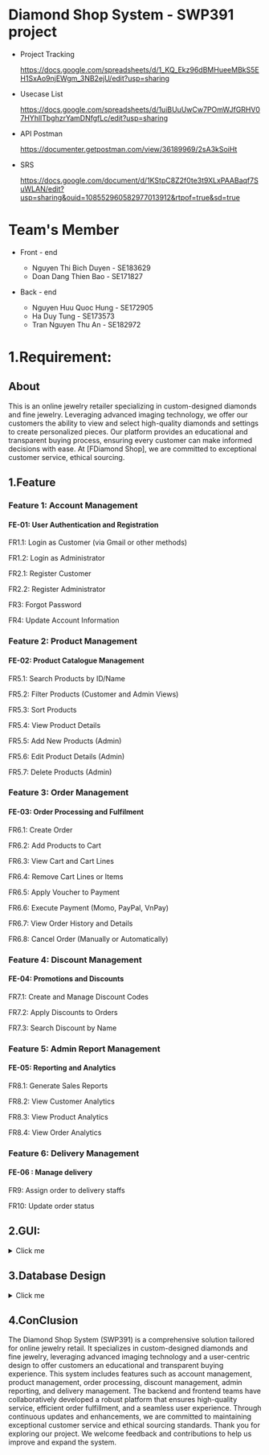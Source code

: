 # Diamond Shop System - SWP391 project
- Project Tracking
  
  https://docs.google.com/spreadsheets/d/1_KQ_Ekz96dBMHueeMBkS5EH1SxAo9njEWgm_3NB2ejU/edit?usp=sharing
  
- Usecase List

  https://docs.google.com/spreadsheets/d/1uiBUuUwCw7POmWJfGRHV07HYhllTbghzrYamDNfgfLc/edit?usp=sharing

- API Postman

  https://documenter.getpostman.com/view/36189969/2sA3kSoiHt
  
- SRS 

  https://docs.google.com/document/d/1KStpC8Z2f0te3t9XLxPAABaqf7SuWLAN/edit?usp=sharing&ouid=108552960582977013912&rtpof=true&sd=true
  

# Team's Member

- Front - end
  
  - Nguyen Thi Bich Duyen - SE183629
  - Doan Dang Thien Bao - SE171827
    
- Back - end
  
  - Nguyen Huu Quoc Hung - SE172905
  - Ha Duy Tung - SE173573
  - Tran Nguyen Thu An - SE182972
# 1.Requirement:
## About

This is an online jewelry retailer specializing in custom-designed diamonds and fine jewelry. Leveraging advanced imaging technology, we offer our customers the ability to view and select high-quality diamonds and settings to create personalized pieces. Our platform provides an educational and transparent buying process, ensuring every customer can make informed decisions with ease. At [FDiamond Shop], we are committed to exceptional customer service, ethical sourcing.

## 1.Feature
### Feature 1: Account Management
#### FE-01: User Authentication and Registration
FR1.1: Login as Customer (via Gmail or other methods)

FR1.2: Login as Administrator

FR2.1: Register Customer

FR2.2: Register Administrator

FR3: Forgot Password

FR4: Update Account Information

### Feature 2: Product Management
#### FE-02: Product Catalogue Management
FR5.1: Search Products by ID/Name

FR5.2: Filter Products (Customer and Admin Views)

FR5.3: Sort Products

FR5.4: View Product Details

FR5.5: Add New Products (Admin)

FR5.6: Edit Product Details (Admin)

FR5.7: Delete Products (Admin)

### Feature 3: Order Management
#### FE-03: Order Processing and Fulfilment
FR6.1: Create Order

FR6.2: Add Products to Cart

FR6.3: View Cart and Cart Lines

FR6.4: Remove Cart Lines or Items

FR6.5: Apply Voucher to Payment

FR6.6: Execute Payment (Momo, PayPal, VnPay)

FR6.7: View Order History and Details

FR6.8: Cancel Order (Manually or Automatically)

### Feature 4: Discount Management
#### FE-04: Promotions and Discounts
FR7.1: Create and Manage Discount Codes

FR7.2: Apply Discounts to Orders

FR7.3: Search Discount by Name

### Feature 5: Admin Report Management
#### FE-05: Reporting and Analytics
FR8.1: Generate Sales Reports

FR8.2: View Customer Analytics

FR8.3: View Product Analytics

FR8.4: View Order Analytics

### Feature 6: Delivery Management
#### FE-06 : Manage delivery
FR9: Assign order to delivery staffs

FR10: Update order status
## 2.GUI:
<details>
  <summary>Click me</summary><br>
  
### 2.1 Customer Pages
#### Sign in & Sign up page
![image](https://github.com/user-attachments/assets/c0f06bfb-a845-4b98-82b2-712a5cf059bb)
![image](https://github.com/user-attachments/assets/a0d353a9-c831-4477-9dd8-01521d7893e6)
#### Home page
![image](https://github.com/user-attachments/assets/0a309469-f200-4406-8200-a545b41066ae)
#### Product page
![image](https://github.com/user-attachments/assets/f2a2c754-7aeb-4f6a-b10f-c863d8853d98)
#### Product details page
![image](https://github.com/user-attachments/assets/53c16d8d-dd76-4661-aa08-ea3043e1af2f)
#### Shopping Cart page
![image](https://github.com/user-attachments/assets/36bf6037-0ee8-4635-a9f2-829940301409)
#### Discount Code page
![image](https://github.com/user-attachments/assets/7771cd5a-f412-47d6-85c3-afd8b5ddcc38)
#### Checkout page
![image](https://github.com/user-attachments/assets/1e571ed5-963a-435d-858d-59f1ca38ff4d)
#### Successful payment page
![image](https://github.com/user-attachments/assets/c32c7dde-b2b6-4b2c-9a6b-3c0e87e65324)
#### Order history page
![image](https://github.com/user-attachments/assets/e78e3e65-5c28-4ebc-9181-0ab76be52b98)
#### Account detail page
![image](https://github.com/user-attachments/assets/eac5d948-2853-4c44-8882-90b281ee472b)
### 2.2 Admin Pages
#### Sign in % Sign up page
![image](https://github.com/user-attachments/assets/d7133f09-6dbb-40cd-ba78-bfb2fdac788c)
#### Manage staffs page
![image](https://github.com/user-attachments/assets/67279aa5-06a3-42aa-8e22-21cf562ab254)
#### Add new staff page
![image](https://github.com/user-attachments/assets/30b2efc8-bce9-4301-8ee3-fd0224c16d8e)
#### Manage products page
![image](https://github.com/user-attachments/assets/67477c60-695d-4f8b-b272-8ea029e85360)
#### Add new product page
![image](https://github.com/user-attachments/assets/4eca187f-ab9e-4b2b-967d-72c82dfa708d)
#### Manage orders page
![image](https://github.com/user-attachments/assets/6a7f80d7-368b-4267-b54c-610ec8071175)
#### Order detail page
![image](https://github.com/user-attachments/assets/4c892bc3-6390-46bf-ab12-352154074915)
#### Add new discount page
![image](https://github.com/user-attachments/assets/44020d25-080f-42cd-82b6-b28f5f0d6e2a)
</details>

## 3.Database Design
<details>
  <summary>Click me</summary><br>

### ERD
https://drive.google.com/file/d/1p8GJO6FrXx7xXIC5sYxDu3W2-M5W4R72/view?usp=sharing
![image](https://github.com/user-attachments/assets/7d2dd642-c1b7-4fd3-8e90-9c79b51d3697)
</details>

## 4.ConClusion
The Diamond Shop System (SWP391) is a comprehensive solution tailored for online jewelry retail. It specializes in custom-designed diamonds and fine jewelry, leveraging advanced imaging technology and a user-centric design to offer customers an educational and transparent buying experience. This system includes features such as account management, product management, order processing, discount management, admin reporting, and delivery management. The backend and frontend teams have collaboratively developed a robust platform that ensures high-quality service, efficient order fulfillment, and a seamless user experience. Through continuous updates and enhancements, we are committed to maintaining exceptional customer service and ethical sourcing standards. Thank you for exploring our project. We welcome feedback and contributions to help us improve and expand the system.
